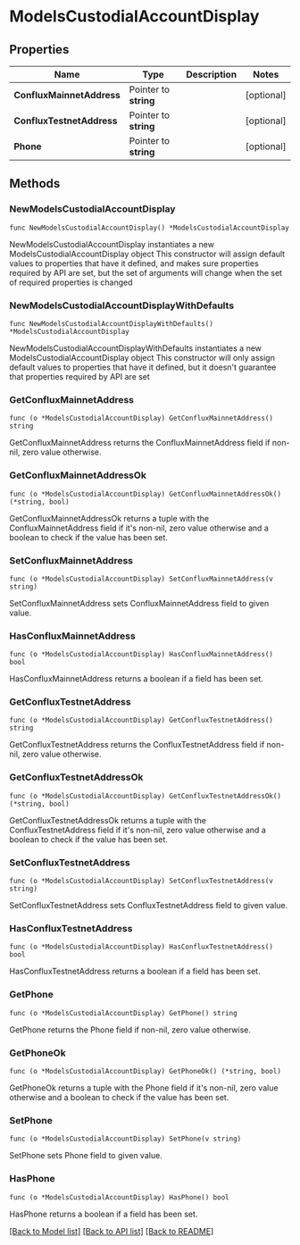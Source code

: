 # ModelsCustodialAccountDisplay

## Properties

Name | Type | Description | Notes
------------ | ------------- | ------------- | -------------
**ConfluxMainnetAddress** | Pointer to **string** |  | [optional] 
**ConfluxTestnetAddress** | Pointer to **string** |  | [optional] 
**Phone** | Pointer to **string** |  | [optional] 

## Methods

### NewModelsCustodialAccountDisplay

`func NewModelsCustodialAccountDisplay() *ModelsCustodialAccountDisplay`

NewModelsCustodialAccountDisplay instantiates a new ModelsCustodialAccountDisplay object
This constructor will assign default values to properties that have it defined,
and makes sure properties required by API are set, but the set of arguments
will change when the set of required properties is changed

### NewModelsCustodialAccountDisplayWithDefaults

`func NewModelsCustodialAccountDisplayWithDefaults() *ModelsCustodialAccountDisplay`

NewModelsCustodialAccountDisplayWithDefaults instantiates a new ModelsCustodialAccountDisplay object
This constructor will only assign default values to properties that have it defined,
but it doesn't guarantee that properties required by API are set

### GetConfluxMainnetAddress

`func (o *ModelsCustodialAccountDisplay) GetConfluxMainnetAddress() string`

GetConfluxMainnetAddress returns the ConfluxMainnetAddress field if non-nil, zero value otherwise.

### GetConfluxMainnetAddressOk

`func (o *ModelsCustodialAccountDisplay) GetConfluxMainnetAddressOk() (*string, bool)`

GetConfluxMainnetAddressOk returns a tuple with the ConfluxMainnetAddress field if it's non-nil, zero value otherwise
and a boolean to check if the value has been set.

### SetConfluxMainnetAddress

`func (o *ModelsCustodialAccountDisplay) SetConfluxMainnetAddress(v string)`

SetConfluxMainnetAddress sets ConfluxMainnetAddress field to given value.

### HasConfluxMainnetAddress

`func (o *ModelsCustodialAccountDisplay) HasConfluxMainnetAddress() bool`

HasConfluxMainnetAddress returns a boolean if a field has been set.

### GetConfluxTestnetAddress

`func (o *ModelsCustodialAccountDisplay) GetConfluxTestnetAddress() string`

GetConfluxTestnetAddress returns the ConfluxTestnetAddress field if non-nil, zero value otherwise.

### GetConfluxTestnetAddressOk

`func (o *ModelsCustodialAccountDisplay) GetConfluxTestnetAddressOk() (*string, bool)`

GetConfluxTestnetAddressOk returns a tuple with the ConfluxTestnetAddress field if it's non-nil, zero value otherwise
and a boolean to check if the value has been set.

### SetConfluxTestnetAddress

`func (o *ModelsCustodialAccountDisplay) SetConfluxTestnetAddress(v string)`

SetConfluxTestnetAddress sets ConfluxTestnetAddress field to given value.

### HasConfluxTestnetAddress

`func (o *ModelsCustodialAccountDisplay) HasConfluxTestnetAddress() bool`

HasConfluxTestnetAddress returns a boolean if a field has been set.

### GetPhone

`func (o *ModelsCustodialAccountDisplay) GetPhone() string`

GetPhone returns the Phone field if non-nil, zero value otherwise.

### GetPhoneOk

`func (o *ModelsCustodialAccountDisplay) GetPhoneOk() (*string, bool)`

GetPhoneOk returns a tuple with the Phone field if it's non-nil, zero value otherwise
and a boolean to check if the value has been set.

### SetPhone

`func (o *ModelsCustodialAccountDisplay) SetPhone(v string)`

SetPhone sets Phone field to given value.

### HasPhone

`func (o *ModelsCustodialAccountDisplay) HasPhone() bool`

HasPhone returns a boolean if a field has been set.


[[Back to Model list]](../README.md#documentation-for-models) [[Back to API list]](../README.md#documentation-for-api-endpoints) [[Back to README]](../README.md)


